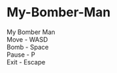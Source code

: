 # My-Bomber-Man
My Bomber Man <br>
Move - WASD <br>
Bomb - Space <br>
Pause - P <br>
Exit - Escape <br>
